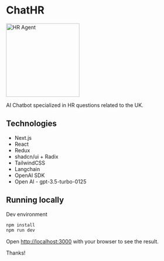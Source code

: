 # ChatHR

<img src="https://cdn.iconscout.com/icon/free/png-256/free-avatar-367-456319.png" alt="HR Agent" width="200" height="200"/>

AI Chatbot specialized in HR questions related to the UK.

## Technologies  

* Next.js
* React
* Redux
* shadcn/ui + Radix
* TailwindCSS
* Langchain
* OpenAI SDK
* Open AI - gpt-3.5-turbo-0125
  
## Running locally

Dev environment
```sh
npm install
npm run dev
```

Open [http://localhost:3000](http://localhost:3000) with your browser to see the result.

Thanks!
